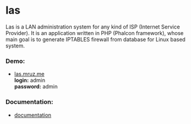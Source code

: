 # las
Las is a LAN administration system for any kind of ISP (Internet Service Provider). It is an application written in PHP (Phalcon framework), whose main goal is to generate IPTABLES firewall from database for Linux based system.

### Demo:
* [las.mruz.me](http://las.mruz.me)  
**login:** admin  
**password:** admin

### Documentation:
* [documentation](http://las.mruz.me/doc)
